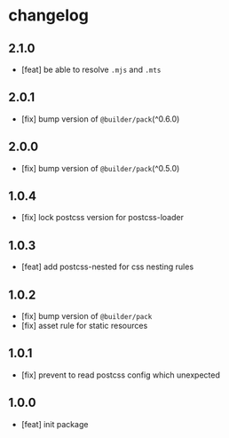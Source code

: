 # changelog

## 2.1.0

- [feat] be able to resolve `.mjs` and `.mts`

## 2.0.1

- [fix] bump version of `@builder/pack`(^0.6.0)

## 2.0.0

- [fix] bump version of `@builder/pack`(^0.5.0)

## 1.0.4

- [fix] lock postcss version for postcss-loader

## 1.0.3

- [feat] add postcss-nested for css nesting rules

## 1.0.2

- [fix] bump version of `@builder/pack`
- [fix] asset rule for static resources

## 1.0.1

- [fix] prevent to read postcss config which unexpected

## 1.0.0

- [feat] init package
